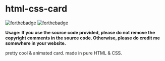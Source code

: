 # html-css-card

[![forthebadge](https://forthebadge.com/images/badges/uses-html.svg)](https://forthebadge.com) [![forthebadge](https://forthebadge.com/images/badges/uses-css.svg)](https://forthebadge.com)

**Usage: If you use the source code provided, please do not remove the copyright comments in the source code. Otherwise, please do credit me somewhere in your website.**

pretty cool &amp; animated card. made in pure HTML &amp; CSS.
